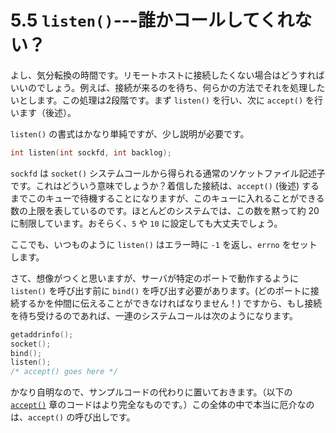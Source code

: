 # 5.5 `listen()`---誰かコールしてくれない？

よし、気分転換の時間です。リモートホストに接続したくない場合はどうすればいいのでしょう。例えば、接続が来るのを待ち、何らかの方法でそれを処理したいとします。この処理は2段階です。まず `listen()` を行い、次に `accept()` を行います（後述）。

`listen()` の書式はかなり単純ですが、少し説明が必要です。

```c
int listen(int sockfd, int backlog);
```

`sockfd` は `socket()` システムコールから得られる通常のソケットファイル記述子です。これはどういう意味でしょうか？着信した接続は、`accept()` (後述) するまでこのキューで待機することになりますが、このキューに入れることができる数の上限を表しているのです。ほとんどのシステムでは、この数を黙って約 20 に制限しています。おそらく、`5` や `10` に設定しても大丈夫でしょう。

ここでも、いつものように `listen()` はエラー時に `-1` を返し、`errno` をセットします。

さて、想像がつくと思いますが、サーバが特定のポートで動作するように `listen()` を呼び出す前に `bind()` を呼び出す必要があります。(どのポートに接続するかを仲間に伝えることができなければなりません！) ですから、もし接続を待ち受けるのであれば、一連のシステムコールは次のようになります。

```c
getaddrinfo();
socket();
bind();
listen();
/* accept() goes here */
```

かなり自明なので、サンプルコードの代わりに置いておきます。（以下の [`accept()`](./accept-thank-you-for-calling-port-3490.md) 章のコードはより完全なものです。）この全体の中で本当に厄介なのは、`accept()` の呼び出しです。
